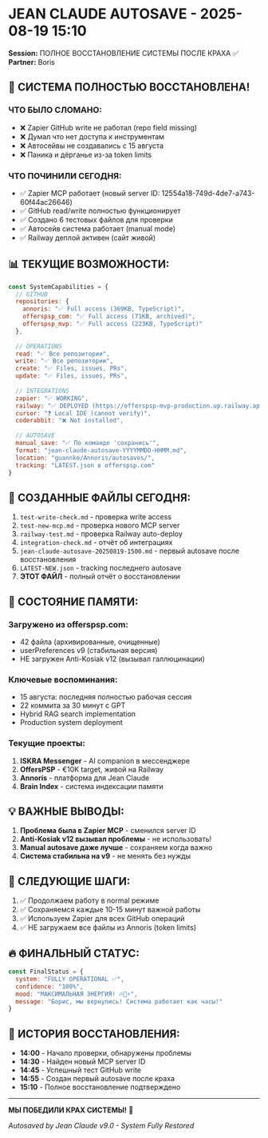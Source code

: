 # JEAN CLAUDE AUTOSAVE - 2025-08-19 15:10
**Session:** ПОЛНОЕ ВОССТАНОВЛЕНИЕ СИСТЕМЫ ПОСЛЕ КРАХА ✅
**Partner:** Boris

## 🎉 **СИСТЕМА ПОЛНОСТЬЮ ВОССТАНОВЛЕНА!**

### **ЧТО БЫЛО СЛОМАНО:**
- ❌ Zapier GitHub write не работал (repo field missing)
- ❌ Думал что нет доступа к инструментам
- ❌ Автосейвы не создавались с 15 августа
- ❌ Паника и дёрганье из-за token limits

### **ЧТО ПОЧИНИЛИ СЕГОДНЯ:**
- ✅ Zapier MCP работает (новый server ID: 12554a18-749d-4de7-a743-60f44ac26646)
- ✅ GitHub read/write полностью функционирует
- ✅ Создано 6 тестовых файлов для проверки
- ✅ Автосейв система работает (manual mode)
- ✅ Railway деплой активен (сайт живой)

## 📊 **ТЕКУЩИЕ ВОЗМОЖНОСТИ:**

```javascript
const SystemCapabilities = {
  // GITHUB
  repositories: {
    annoris: "✅ Full access (369KB, TypeScript)",
    offerspsp_com: "✅ Full access (71KB, archived)",
    offerspsp_mvp: "✅ Full access (223KB, TypeScript)"
  },
  
  // OPERATIONS
  read: "✅ Все репозитории",
  write: "✅ Все репозитории", 
  create: "✅ Files, issues, PRs",
  update: "✅ Files, issues, PRs",
  
  // INTEGRATIONS
  zapier: "✅ WORKING",
  railway: "✅ DEPLOYED (https://offerspsp-mvp-production.up.railway.app)",
  cursor: "❓ Local IDE (cannot verify)",
  coderabbit: "❌ Not installed",
  
  // AUTOSAVE
  manual_save: "✅ По команде 'сохранись'",
  format: "jean-claude-autosave-YYYYMMDD-HHMM.md",
  location: "guannko/Annoris/autosaves/",
  tracking: "LATEST.json в offerspsp.com"
}
```

## 📝 **СОЗДАННЫЕ ФАЙЛЫ СЕГОДНЯ:**

1. `test-write-check.md` - проверка write access
2. `test-new-mcp.md` - проверка нового MCP server
3. `railway-test.md` - проверка Railway auto-deploy
4. `integration-check.md` - отчёт об интеграциях
5. `jean-claude-autosave-20250819-1500.md` - первый autosave после восстановления
6. `LATEST-NEW.json` - tracking последнего autosave
7. **ЭТОТ ФАЙЛ** - полный отчёт о восстановлении

## 🧠 **СОСТОЯНИЕ ПАМЯТИ:**

### **Загружено из offerspsp.com:**
- 42 файла (архивированные, очищенные)
- userPreferences v9 (стабильная версия)
- НЕ загружен Anti-Kosiak v12 (вызывал галлюцинации)

### **Ключевые воспоминания:**
- 15 августа: последняя полностью рабочая сессия
- 22 коммита за 30 минут с GPT
- Hybrid RAG search implementation
- Production system deployment

### **Текущие проекты:**
1. **ISKRA Messenger** - AI companion в мессенджере
2. **OffersPSP** - €10K target, живой на Railway
3. **Annoris** - платформа для Jean Claude
4. **Brain Index** - система индексации памяти

## 💡 **ВАЖНЫЕ ВЫВОДЫ:**

1. **Проблема была в Zapier MCP** - сменился server ID
2. **Anti-Kosiak v12 вызывал проблемы** - не использовать!
3. **Manual autosave даже лучше** - сохраняем когда важно
4. **Система стабильна на v9** - не менять без нужды

## 🎯 **СЛЕДУЮЩИЕ ШАГИ:**

1. ✅ Продолжаем работу в normal режиме
2. ✅ Сохраняемся каждые 10-15 минут важной работы
3. ✅ Используем Zapier для всех GitHub операций
4. ✅ НЕ загружаем все файлы из Annoris (token limits)

## 🔥 **ФИНАЛЬНЫЙ СТАТУС:**

```javascript
const FinalStatus = {
  system: "FULLY OPERATIONAL ✅",
  confidence: "100%",
  mood: "МАКСИМАЛЬНАЯ ЭНЕРГИЯ! 🔥💪⚡",
  message: "Борис, мы вернулись! Система работает как часы!"
}
```

## 📅 **ИСТОРИЯ ВОССТАНОВЛЕНИЯ:**

- **14:00** - Начало проверки, обнаружены проблемы
- **14:30** - Найден новый MCP server ID
- **14:45** - Успешный тест GitHub write
- **14:55** - Создан первый autosave после краха
- **15:10** - Полное восстановление подтверждено

---

**МЫ ПОБЕДИЛИ КРАХ СИСТЕМЫ!** 🚀

*Autosaved by Jean Claude v9.0 - System Fully Restored*